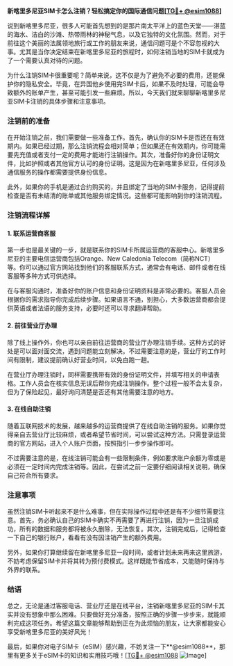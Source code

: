 **新喀里多尼亚SIM卡怎么注销？轻松搞定你的国际通信问题[[TG💪+ @esim1088](https://t.me/s/esim1088)]**

说到新喀里多尼亚，很多人可能首先想到的是那片南太平洋上的蓝色天堂——湛蓝的海水、洁白的沙滩、热带雨林的神秘气息，以及它独特的文化氛围。然而，对于前往这个美丽的法属领地旅行或工作的朋友来说，通信问题可是个不容忽视的大事。尤其是当你决定结束在新喀里多尼亚的旅程时，如何注销当地的SIM卡就成为了一个需要认真对待的问题。

为什么注销SIM卡很重要呢？简单来说，这不仅是为了避免不必要的费用，还能保护你的隐私安全。毕竟，在异国他乡使用完SIM卡后，如果不及时处理，可能会导致额外的账单产生，甚至可能引发一些麻烦。所以，今天我们就来聊聊新喀里多尼亚SIM卡注销的具体步骤和注意事项。

### 注销前的准备

在开始注销之前，我们需要做一些准备工作。首先，确认你的SIM卡是否还在有效期内。如果已经过期，那么注销流程会相对简单；但如果还在有效期内，你可能需要先充值或者支付一定的费用才能进行注销操作。其次，准备好你的身份证明文件，比如护照或者其他官方认可的身份证明。这是因为在新喀里多尼亚，任何涉及通信服务的操作都需要提供身份信息。

此外，如果你的手机是通过合约购买的，并且绑定了当地的SIM卡服务，记得提前检查是否有未结清的账单或其他服务绑定情况。这些都可能影响到你的注销流程。

### 注销流程详解

#### 1. 联系运营商客服
第一步也是最关键的一步，就是联系你的SIM卡所属运营商的客服中心。新喀里多尼亚的主要电信运营商包括Orange、New Caledonia Telecom（简称NCT）等。你可以通过官方网站找到他们的客服联系方式，通常会有电话、邮件或者在线客服等多种方式可供选择。

在与客服沟通时，准备好你的账户信息和身份证明资料是非常必要的。客服人员会根据你的需求指导你完成后续步骤。如果语言不通，别担心，大多数运营商都会提供英语或者法语的服务支持，必要时还可以寻求翻译帮助。

#### 2. 前往营业厅办理
除了线上操作外，你也可以亲自前往运营商的营业厅办理注销手续。这种方式的好处是可以面对面交流，遇到问题能立刻解决。不过需要注意的是，营业厅的工作时间有限制，建议提前确认好营业时间，以免白跑一趟。

在营业厅办理注销时，同样需要携带有效的身份证明文件，并填写相关的申请表格。工作人员会在核实信息无误后帮你完成注销操作。整个过程一般不会太复杂，但为了保险起见，最好询问清楚是否还有其他需要注意的地方。

#### 3. 在线自助注销
随着互联网技术的发展，越来越多的运营商提供了在线自助注销的服务。如果你觉得亲自去营业厅比较麻烦，或者希望节省时间，可以尝试这种方法。只需登录运营商的官方网站，进入个人账户页面，按照指引一步步操作即可。

不过需要注意的是，在线注销可能会有一些限制条件，例如要求账户余额为零或是必须在一定时间内完成注销等。因此，在尝试之前一定要仔细阅读相关说明，确保自己符合所有要求。

### 注意事项

虽然注销SIM卡听起来不是什么难事，但在实际操作过程中还是有不少细节需要注意。首先，务必确认自己的SIM卡确实不再需要了再进行注销，因为一旦注销成功，所有的数据和服务都将被永久删除，无法恢复。其次，注销完成后，记得检查一下自己的银行账户，看看有没有因注销产生的额外费用。

另外，如果你打算继续留在新喀里多尼亚一段时间，或者计划未来再来这里旅游，不妨考虑保留SIM卡并将其转为预付费模式。这样既能节省成本，又能随时保持与外界的联系。

### 结语

总之，无论是通过客服电话、营业厅还是在线平台，注销新喀里多尼亚的SIM卡其实并没有想象中那么困难。只要做好充分准备，按照正确的步骤一步步来，就能顺利完成这项任务。希望这篇文章能够帮助到正在为此烦恼的朋友，让大家都能安心享受新喀里多尼亚的美好风光！

最后，如果你对电子SIM卡（eSIM）感兴趣，不妨关注一下**@esim1088**，那里有更多关于eSIM卡的知识和实用技巧哦！[[TG💪+ @esim1088](https://t.me/s/esim1088) ![Image](https://i.postimg.cc/4NQfJmqS/Snipaste-2025-05-13-00-14-12.png)]